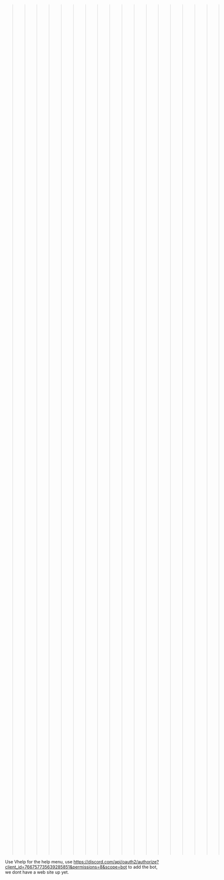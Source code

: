 >>>>>>>>>>>>>>>>>>>>>>>>>>>>>>>>>>>>>>>>>>>>>>>>>>>>>>>>>>>>><<<<<<<<<<<<<<<<<<<<<<<<<<<<<<<<<<<<<<<<<<<<<<<<<<<<<<<<<
Thanks for useing Void, we realy appreciate it!
Void is a multipurpose bot, we havent figured out adding the bot yet, but we will.

Use Vhelp for the help menu, use https://discord.com/api/oauth2/authorize?client_id=766757735639285851&permissions=8&scope=bot to add the bot, we dont have a web site up yet.